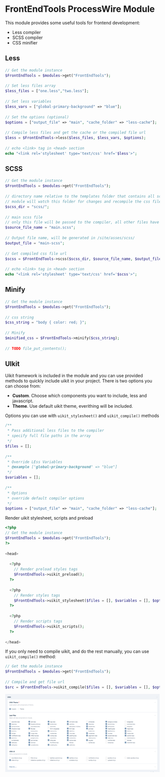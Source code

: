 # FrontEndTools ProcessWire Module
This module provides some useful tools for frontend development:
- Less compiler
- SCSS compiler
- CSS minifier

## Less
```php
// Get the module instance
$FrontEndTools = $modules->get("FrontEndTools");

// Set less files array
$less_files = ["one.less","two.less"];

// Set less variables
$less_vars = ["global-primary-background" => "blue"];

// Set the options (optional)
$options = ["output_file" => "main", "cache_folder" => "less-cache"];

// Compile less files and get the cache or the compiled file url
$less = $FrontEndTools->less($less_files, $less_vars, $options);

// echo <link> tag in <head> section
echo "<link rel='stylesheet' type='text/css' href='$less'>";
```

## SCSS
```php
// Get the module instance
$FrontEndTools = $modules->get("FrontEndTools");

// directory name relative to the templates folder that contains all scss files
// module will watch this folder for changes and recompile the css file
$scss_dir = "scss/";

// main scss file
// only this file will be passed to the compiler, all other files have to be included in the mail file
$source_file_name = "main.scss";

// Output file name, will be generated in /site/asses/scss/
$output_file = "main-scss";

// Get compiled css file url
$scss = $FrontEndTools->scss($scss_dir, $source_file_name, $output_file_name);

// echo <link> tag in <head> section
echo "<link rel='stylesheet' type='text/css' href='$scss'>";
```

## Minify
```php
// Get the module instance
$FrontEndTools = $modules->get("FrontEndTools");

// css string
$css_string = "body { color: red; }";

// Minify
$minified_css = $FrontEndTools->minify($css_string);

// TODO file_put_contents();

```

## UIkit
Uikit framework is included in the module and you can use provided methods to quickly include uikit in your project. 
There is two options you can choose from:
- **Custom**. Choose which components you want to include, less and javascript.
- **Theme**. Use default uikit theme, everithing will be included.

Options you can use with `uikit_stylesheet()` and `uikit_compile()` methods
```php
/**
 * Pass additional less files to the compiler
 * specify full file paths in the array
 */
$files = [];

/**
 * Override LEss Variables
 * @example ['global-primary-background' => "blue"]
 */
$variables = [];

/**
 * Options
 * override default compiler options
 */
$options = ["output_file" => "main", "cache_folder" => "less-cache"];
```

Render uikit stylesheet, scripts and preload
```php
<?php
// Get the module instance
$FrontEndTools = $modules->get("FrontEndTools");
?>

<head>

  <?php
    // Render preload styles tags
    $FrontEndTools->uikit_preload();
  ?>

  <?php
    // Render styles tags
    $FrontEndTools->uikit_stylesheet($files = [], $variables = [], $options = []);
  ?>
	
  <?php
    // Render scripts tags
    $FrontEndTools->uikit_scripts();
  ?>

</head>
```

If you only need to compile uikit, and do the rest manually, you can use `uikit_compile()` method:
```php
// Get the module instance
$FrontEndTools = $modules->get("FrontEndTools");

// Compile and get file url
$src = $FrontEndTools->uikit_compile($files = [], $variables = [], $options = []);
```

<img src="screenshot.png" />

